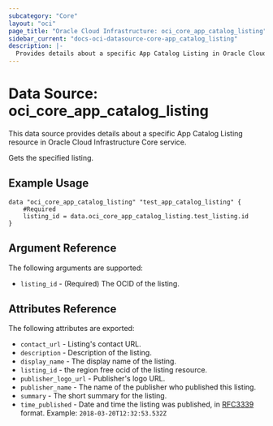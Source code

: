 ```yaml
---
subcategory: "Core"
layout: "oci"
page_title: "Oracle Cloud Infrastructure: oci_core_app_catalog_listing"
sidebar_current: "docs-oci-datasource-core-app_catalog_listing"
description: |-
  Provides details about a specific App Catalog Listing in Oracle Cloud Infrastructure Core service
---
```


# Data Source: oci_core_app_catalog_listing
This data source provides details about a specific App Catalog Listing resource in Oracle Cloud Infrastructure Core service.

Gets the specified listing.

## Example Usage

```hcl
data "oci_core_app_catalog_listing" "test_app_catalog_listing" {
	#Required
	listing_id = data.oci_core_app_catalog_listing.test_listing.id
}
```

## Argument Reference

The following arguments are supported:

* `listing_id` - (Required) The OCID of the listing.


## Attributes Reference

The following attributes are exported:

* `contact_url` - Listing's contact URL.
* `description` - Description of the listing.
* `display_name` - The display name of the listing.
* `listing_id` - the region free ocid of the listing resource.
* `publisher_logo_url` - Publisher's logo URL.
* `publisher_name` - The name of the publisher who published this listing.
* `summary` - The short summary for the listing.
* `time_published` - Date and time the listing was published, in [RFC3339](https://tools.ietf.org/html/rfc3339) format. Example: `2018-03-20T12:32:53.532Z` 

